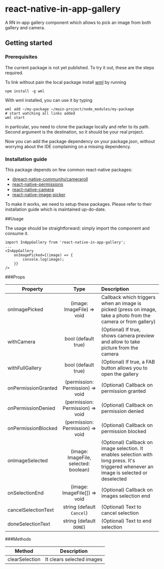 # react-native-in-app-gallery
A RN in-app gallery component which allows to pick an image from both gallery and camera.
## Getting started

### Prerequisites
The current package is not yet published. To try it out, these are the steps required.

To link without pain the local package install [wml](https://github.com/wix/wml) by running
```
npm install -g wml
```

With wml installed, you can use it by typing 
```
wml add ~/my-package ~/main-project/node_modules/my-package
# start watching all links added
wml start
```
in particular, you need to clone the package locally and refer to its path. Second argument is the destination, so it should be your real project.

Now you can add the package dependency on your package.json, without worrying about the IDE complaining on a missing dependency.
### Installation guide
This package depends on few common react-native packages:
* [@react-native-community/cameraroll](https://github.com/react-native-community/react-native-cameraroll)
* [react-native-permissions](https://github.com/react-native-community/react-native-permissions)
* [react-native-camera](https://github.com/react-native-community/react-native-camera)
* [react-native-image-picker](https://github.com/react-native-community/react-native-image-picker)

To make it works, we need to setup these packages. Please refer to their installation guide which is maintained up-do-date.

##Usage

The usage should be straightforward: simply import the component and consume it.

```
import InAppGallery from 'react-native-in-app-gallery';
...
<InAppGallery
    onImagePicked={(image) => {
        console.log(image);
    }}
/>
```
  
###Props

| Property                                |                   Type                   | Description                           |
| --------------------------------------- | :--------------------------------------: | :--------------------------------------- |
| onImagePicked                           |           (image: ImageFile) => void     | Callback which triggers when an image is picked (press on image, take a photo from the camera or from gallery)             |
| withCamera                              |           bool (default true)            | (Optional) If true, shows camera preview and allow to take picture from the camera |
| withFullGallery                         |           bool (default true)            | (Optional) If true, a FAB button allows you to open the gallery |
| onPermissionGranted                     |    (permission: Permission) => void      | (Optional) Callback on permission granted |
| onPermissionDenied                      |    (permission: Permission) => void      | (Optional) Callback on permission denied |
| onPermissionBlocked                     |    (permission: Permission) => void      | (Optional) Callback on permission blocked |
| onImageSelected                         |    (image: ImageFile, selected: boolean) | (Optional) Callback on image selection. It enables selection with long press. It's triggered whenever an image is selected or deselected |
| onSelectionEnd                          |    (image: ImageFile[]) => void          | (Optional) Callback on images selection end |
| cancelSelectionText                     |       string (default `Cancel`)          | (Optional) Text to cancel selection |
| doneSelectionText                       |        string (default `DONE`)           | (Optional) Text to end selection |

###Methods

| Method                                  |                Description               | 
| --------------------------------------- | :--------------------------------------: | 
| clearSelection                          |         It clears selected images        | 

